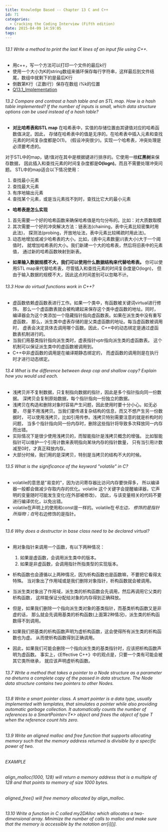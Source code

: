 ```yaml
---
title: Knowledge Based -- Chapter 13 C and C++
id: 71
categories:
  - Cracking the Coding Interview (Fifth edition)
date: 2015-04-09 14:59:05
tags:
---
```


###### 13.1 Write a method to print the last K lines of an input file using C++.

*   用c++，写一个方法可以打印一个文件的最后k行
*   使用一个大小为K的string数组来循环保存每行字符串，这样最后到文件结尾，数组中就剩下的是最后K行
*   倒数第K行（正数i行）保存在数组 i%k的位置
*   [Q13.1_Implementation](https://github.com/godlzr/CrackingCodingInterviewCpp/blob/master/CrackingCodingInterviewCpp/printLastKLines.cpp)

###### 13.2 Compare and contrast a hash table and an STL map. How is a hash table implemented? If the number of inputs is small, which data structure options can be used instead of a hash table?

*   **对比哈希表和STL map**
在哈希表中，实值的存储位置由其键值对应的哈希函数值决定。因此， 存储在哈希表中的值是无序的。在哈希表中插入元素和查找元素的时间复杂度都是O(1)。 (假设冲突很少)。实现一个哈希表，冲突处理是必须要考虑的。

对于STL中的map，键/值对在其中是根据键进行排序的。它使用一根**红黑树**来保存数据， 因此插入和查找元素的时间复杂度都是**O(logn)**。而且不需要处理冲突问题。 STL中的map适合以下情况使用：

1.  查找最小元素
2.  查找最大元素
3.  有序地输出元素
4.  查找某个元素，或是当元素找不到时，查找比它大的最小元素

*   **哈希表是怎么实现**

1.  首先需要一个好的哈希函数来确保哈希值是均匀分布的。比如：对大质数取模
2.  其次需要一个好的冲突解决方法：链表法(chaining，表中元素比较密集时用此法)， 探测法(probing，开放地址法，表中元素比较稀疏时用此法)。
3.  动态地增加或减少哈希表的大小。比如，(表中元素数量)/(表大小)大于一个阈值时， 就增加哈希表的大小。我们新建一个大的哈希表，然后将旧表中的元素值， 通过新的哈希函数映射到新表。

*   **如果输入数据规模不大，我们可以使用什么数据结构来代替哈希表。**
你可以使用STL map来代替哈希表，尽管插入和查找元素的时间复杂度是O(logn)， 但由于输入数据的规模不大，因此这点时间差别可以忽略不计。

###### 13.3 How do virtual functions work in C++?

*   虚函数依赖虚函数表进行工作。如果一个类中，有函数被关键词virtual进行修饰， 那么一个虚函数表就会被构建起来保存这个类中虚函数的地址。同时， 编译器会为这个类添加一个隐藏指针指向虚函数表。如果在派生类中没有重写虚函数， 那么，派生类中虚表存储的是父类虚函数的地址。每当虚函数被调用时， 虚表会决定具体去调用哪个函数。因此，C++中的动态绑定是通过虚函数表机制进行的。
*   当我们用基类指针指向派生类时，虚表指针vptr指向派生类的虚函数表。 这个机制可以保证派生类中的虚函数被调用到。
*   C++中非虚函数的调用是在编译期静态绑定的， 而虚函数的调用则是在执行时才进行动态绑定。

###### 13.4 What is the difference between deep cop and shallow copy? Explain how you would usd each.

*   浅拷贝并不复制数据，只复制指向数据的指针，因此是多个指针指向同一份数据。 深拷贝会复制原始数据，每个指针指向一份独立的数据。
*   浅拷贝在构造和删除对象时容易产生问题，因此使用时要十分小心。如无必要， 尽量不用浅拷贝。当我们要传递复杂结构的信息，而又不想产生另一份数据时， 可以使用浅拷贝，比如引用传参。浅拷贝特别需要注意的就是析构时的问题， 当多个指针指向同一份内存时，删除这些指针将导致多次释放同一内存而出错。
*   实际情况下是很少使用浅拷贝的，而智能指针是浅拷贝概念的增强。 比如智能指针可以维护一个引用计数来表明指向某块内存的指针数量， 只有当引用计数减至0时，才真正释放内存。
*   大部分时候，我们用的是深拷贝，特别是当拷贝的结构不大的时候。

###### 13.5 What is the significance of the keyword "volatile" in C?

*   volatile的意思是"易变的"，因为访问寄存器比访问内存要快得多， 所以编译器一般都会做减少存取内存的优化。volatile 这个关键字会提醒编译器，它声明的变量随时可能发生变化(在外部被修改)， 因此，与该变量相关的代码不要进行编译优化，以免出错。
*   volatile在声明上的使用和const是一样的。volatile在*号左边， 修饰的是指针所指物；在*号右边修饰的是指针。
*

###### 13.6 Why does a destructor in base class need to be declared virtual?

*   用对象指针来调用一个函数，有以下两种情况：

    1.  如果是虚函数，会调用派生类中的版本。
    2.  如果是非虚函数，会调用指针所指类型的实现版本。

*   析构函数也会遵循以上两种情况，因为析构函数也是函数嘛，不要把它看得太特殊。 当对象出了作用域或是我们删除对象指针，析构函数就会被调用。
*   当派生类对象出了作用域，派生类的析构函数会先调用，然后再调用它父类的析构函数， 这样能保证分配给对象的内存得到正确释放。
*   但是，如果我们删除一个指向派生类对象的基类指针，而基类析构函数又是非虚的话， 那么就会先调用基类的析构函数(上面第2种情况)，派生类的析构函数得不到调用。
*   如果我们把基类的析构函数声明为虚析构函数，这会使得所有派生类的析构函数也为虚。 从而使析构函数得到正确调用。
*   因此，如果我们可能会删除一个指向派生类的基类指针时，应该把析构函数声明为虚函数。 事实上，《Effective C++》中的观点是，只要一个类有可能会被其它类所继承， 就应该声明虚析构函数。

###### 13.7 Write a method that takes a pointer to a Node structure as a parameter na dreturns a complete copy of the passed in data structure. The Node data structure contains two pointers to other Nodes.

###### 13.8 Write a smart pointer class. A smart pointer is a data type, usually implemented with templates, that simulates a pointer while also providing automatic garbage collection. It automatically counts the number of references to a SmartPointer&lt;T*&gt; object and frees the object of type T when the reference count hits zero.

###### 13.9 Write an aligned malloc and free function that supports allocating memory such that the memory address returned is divisible by a specific power of two.

###### EXAMPLE

###### align_malloc(1000, 128) will return a memory address that is a multiple of 128 and that points to memory of size 1000 bytes.

###### aligned_free() will free memory allocated by align_malloc.

###### 13.10 Write a function in C called my2DAlloc which allocates a two-dimensional array. Minimize the number of calls to malloc and make sure that the memory is accessible by the notation arr[i][j].